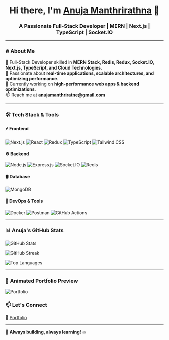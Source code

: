 <h1 align="center">Hi there, I'm <a href="https://github.com/Anujamanthrirathne">Anuja Manthrirathna</a> 👋</h1>
<h3 align="center">A Passionate Full-Stack Developer | MERN | Next.js | TypeScript | Socket.IO</h3>

---

### 🔥 **About Me**   
🚀 Full-Stack Developer skilled in **MERN Stack, Redis, Redux, Socket.IO, Next.js, TypeScript, and Cloud Technologies**.  
🎯 Passionate about **real-time applications, scalable architectures, and optimizing performance**.  
🔭 Currently working on **high-performance web apps & backend optimizations**.  
📫 Reach me at **anujamanthriratne@gmail.com**  

---

### 🛠 **Tech Stack & Tools**  

#### ⚡ Frontend  
![Next.js](https://img.shields.io/badge/Next.js-000000?style=for-the-badge&logo=next.js&logoColor=white)
![React](https://img.shields.io/badge/React-20232a?style=for-the-badge&logo=react&logoColor=61dafb)
![Redux](https://img.shields.io/badge/Redux-764abc?style=for-the-badge&logo=redux&logoColor=white)
![TypeScript](https://img.shields.io/badge/TypeScript-3178C6?style=for-the-badge&logo=typescript&logoColor=white)
![Tailwind CSS](https://img.shields.io/badge/TailwindCSS-38B2AC?style=for-the-badge&logo=tailwind-css&logoColor=white)

#### ⚙️ Backend  
![Node.js](https://img.shields.io/badge/Node.js-43853D?style=for-the-badge&logo=node.js&logoColor=white)
![Express.js](https://img.shields.io/badge/Express.js-404D59?style=for-the-badge)
![Socket.IO](https://img.shields.io/badge/Socket.IO-010101?style=for-the-badge&logo=socket.io&logoColor=white)
![Redis](https://img.shields.io/badge/Redis-DC382D?style=for-the-badge&logo=redis&logoColor=white)

#### 🛢 Database  
![MongoDB](https://img.shields.io/badge/MongoDB-4ea94b?style=for-the-badge&logo=mongodb&logoColor=white)

#### 🚀 DevOps & Tools  
![Docker](https://img.shields.io/badge/Docker-2496ED?style=for-the-badge&logo=docker&logoColor=white)
![Postman](https://img.shields.io/badge/Postman-FF6C37?style=for-the-badge&logo=postman&logoColor=white)
![GitHub Actions](https://img.shields.io/badge/GitHub%20Actions-2088FF?style=for-the-badge&logo=github-actions&logoColor=white)

---

### 📊 **Anuja's GitHub Stats**  

![GitHub Stats](https://github-readme-stats.vercel.app/api?username=Anujamanthrirathne&show_icons=true&theme=radical&count_private=true)

![GitHub Streak](https://streak-stats.demolab.com/?user=Anujamanthrirathne&theme=radical)

![Top Languages](https://github-readme-stats.vercel.app/api/top-langs/?username=Anujamanthrirathne&layout=compact&theme=radical)

---

### 🌟 **Animated Portfolio Preview**  
![Portfolio]([https://media.giphy.com/media/3oEjI1erPMsU7I4xS4/giphy.gif](https://media0.giphy.com/media/v1.Y2lkPTc5MGI3NjExemV6dW82cDQ0OGx5MWRueDUwcXc3NThkeXQwdm1teG84Y3dtMjd1MyZlcD12MV9pbnRlcm5hbF9naWZfYnlfaWQmY3Q9Zw/26tn33aiTi1jkl6H6/giphy.gif))

### 📫 **Let's Connect**  
🔗 [Portfolio](https://my-portfolio-ochre-ten-84.vercel.app/)  

---

🚀 **Always building, always learning!** 🔥
